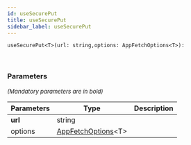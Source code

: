 ```yaml
---
id: useSecurePut
title: useSecurePut
sidebar_label: useSecurePut
---
```


```tsx
useSecurePut<T>(url: string,options: AppFetchOptions<T>): 
```
<br/>



### Parameters

<font size="2"><i>(Mandatory parameters are in bold)</i></font>

| Parameters | Type | Description |
| --------- | ---- | ----------- |
| **url** | string |  |
| options | [AppFetchOptions](/framework-api/interfaces/AppFetchOptions.md)<T\> |  |
